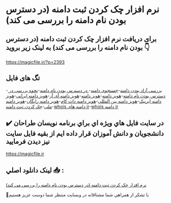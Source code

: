# نرم افزار چک کردن ثبت دامنه (در دسترس بودن نام دامنه را بررسی می کند)

## برای دریافت نرم افزار چک کردن ثبت دامنه (در دسترس بودن نام دامنه را بررسی می کند) به لینک زیر بروید 👇

https://magicfile.ir/?p=2393

## تگ های فایل

-[ بررسی آزاد بودن دامنه](https://magicfile.ir/product/%d9%86%d8%b1%d9%85-%d8%a7%d9%81%d8%b2%d8%a7%d8%b1-%da%86%d9%83-%d9%83%d8%b1%d8%af%d9%86-%d8%ab%d8%a8%d8%aa-%d8%af%d8%a7%d9%85%d9%86%d9%87/)-[جستجوی دامنه](https://magicfile.ir/product/%d9%86%d8%b1%d9%85-%d8%a7%d9%81%d8%b2%d8%a7%d8%b1-%da%86%d9%83-%d9%83%d8%b1%d8%af%d9%86-%d8%ab%d8%a8%d8%aa-%d8%af%d8%a7%d9%85%d9%86%d9%87/)-[ در دسترس بودن نام دامنه](https://magicfile.ir/product/%d9%86%d8%b1%d9%85-%d8%a7%d9%81%d8%b2%d8%a7%d8%b1-%da%86%d9%83-%d9%83%d8%b1%d8%af%d9%86-%d8%ab%d8%a8%d8%aa-%d8%af%d8%a7%d9%85%d9%86%d9%87/)-[نحوه بررسی در دسترس بودن نام دامنه](https://magicfile.ir/product/%d9%86%d8%b1%d9%85-%d8%a7%d9%81%d8%b2%d8%a7%d8%b1-%da%86%d9%83-%d9%83%d8%b1%d8%af%d9%86-%d8%ab%d8%a8%d8%aa-%d8%af%d8%a7%d9%85%d9%86%d9%87/)-[هويز دامنه](https://magicfile.ir/product/%d9%86%d8%b1%d9%85-%d8%a7%d9%81%d8%b2%d8%a7%d8%b1-%da%86%d9%83-%d9%83%d8%b1%d8%af%d9%86-%d8%ab%d8%a8%d8%aa-%d8%af%d8%a7%d9%85%d9%86%d9%87/)-[هویز دامنه](https://magicfile.ir/product/%d9%86%d8%b1%d9%85-%d8%a7%d9%81%d8%b2%d8%a7%d8%b1-%da%86%d9%83-%d9%83%d8%b1%d8%af%d9%86-%d8%ab%d8%a8%d8%aa-%d8%af%d8%a7%d9%85%d9%86%d9%87/)-[هویز دامنه آی آر](https://magicfile.ir/product/%d9%86%d8%b1%d9%85-%d8%a7%d9%81%d8%b2%d8%a7%d8%b1-%da%86%d9%83-%d9%83%d8%b1%d8%af%d9%86-%d8%ab%d8%a8%d8%aa-%d8%af%d8%a7%d9%85%d9%86%d9%87/)-[هویز دامنه ایرانی](https://magicfile.ir/product/%d9%86%d8%b1%d9%85-%d8%a7%d9%81%d8%b2%d8%a7%d8%b1-%da%86%d9%83-%d9%83%d8%b1%d8%af%d9%86-%d8%ab%d8%a8%d8%aa-%d8%af%d8%a7%d9%85%d9%86%d9%87/)-[هویز دامنه ایرنیک](https://magicfile.ir/product/%d9%86%d8%b1%d9%85-%d8%a7%d9%81%d8%b2%d8%a7%d8%b1-%da%86%d9%83-%d9%83%d8%b1%d8%af%d9%86-%d8%ab%d8%a8%d8%aa-%d8%af%d8%a7%d9%85%d9%86%d9%87/)-[هویز دامنه بین المللی](https://magicfile.ir/product/%d9%86%d8%b1%d9%85-%d8%a7%d9%81%d8%b2%d8%a7%d8%b1-%da%86%d9%83-%d9%83%d8%b1%d8%af%d9%86-%d8%ab%d8%a8%d8%aa-%d8%af%d8%a7%d9%85%d9%86%d9%87/)-[هویز دامنه دات کام](https://magicfile.ir/product/%d9%86%d8%b1%d9%85-%d8%a7%d9%81%d8%b2%d8%a7%d8%b1-%da%86%d9%83-%d9%83%d8%b1%d8%af%d9%86-%d8%ab%d8%a8%d8%aa-%d8%af%d8%a7%d9%85%d9%86%d9%87/)-[هویز دامنه رایگان](https://magicfile.ir/product/%d9%86%d8%b1%d9%85-%d8%a7%d9%81%d8%b2%d8%a7%d8%b1-%da%86%d9%83-%d9%83%d8%b1%d8%af%d9%86-%d8%ab%d8%a8%d8%aa-%d8%af%d8%a7%d9%85%d9%86%d9%87/)-[هویز دامنه ملی](https://magicfile.ir/product/%d9%86%d8%b1%d9%85-%d8%a7%d9%81%d8%b2%d8%a7%d8%b1-%da%86%d9%83-%d9%83%d8%b1%d8%af%d9%86-%d8%ab%d8%a8%d8%aa-%d8%af%d8%a7%d9%85%d9%86%d9%87/)-[چك كردن ثبت دامنه](https://magicfile.ir/product/%d9%86%d8%b1%d9%85-%d8%a7%d9%81%d8%b2%d8%a7%d8%b1-%da%86%d9%83-%d9%83%d8%b1%d8%af%d9%86-%d8%ab%d8%a8%d8%aa-%d8%af%d8%a7%d9%85%d9%86%d9%87/)-[whois دامنه های ir](https://magicfile.ir/product/%d9%86%d8%b1%d9%85-%d8%a7%d9%81%d8%b2%d8%a7%d8%b1-%da%86%d9%83-%d9%83%d8%b1%d8%af%d9%86-%d8%ab%d8%a8%d8%aa-%d8%af%d8%a7%d9%85%d9%86%d9%87/)-[whois دامنه ir](https://magicfile.ir/product/%d9%86%d8%b1%d9%85-%d8%a7%d9%81%d8%b2%d8%a7%d8%b1-%da%86%d9%83-%d9%83%d8%b1%d8%af%d9%86-%d8%ab%d8%a8%d8%aa-%d8%af%d8%a7%d9%85%d9%86%d9%87/)

## ✔️ در سايت فايل هاي ويژه اي براي برنامه نويسان طراحان دانشجويان و دانش آموزان قرار داده ايم از بقيه فايل سايت نيز ديدن فرماييد

https://magicfile.ir


## لينک دانلود اصلي 📥 :

[نرم افزار چک کردن ثبت دامنه (در دسترس بودن نام دامنه را بررسی می کند)](https://magicfile.ir/product/%d9%86%d8%b1%d9%85-%d8%a7%d9%81%d8%b2%d8%a7%d8%b1-%da%86%d9%83-%d9%83%d8%b1%d8%af%d9%86-%d8%ab%d8%a8%d8%aa-%d8%af%d8%a7%d9%85%d9%86%d9%87/) 


🙏با تشکر از همراهي شما مشتاقانه در وبسایت منتظر شما دوست عزیز هستیم

